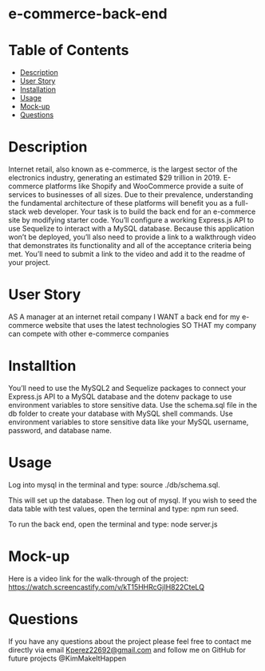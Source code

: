 # e-commerce-back-end

# Table of Contents

* [Description](#Description)
* [User Story](#UserStory)
* [Installation](#Installation)
* [Usage](#Usage)
* [Mock-up](#Mock-up)
* [Questions](#Questions)

# Description

Internet retail, also known as e-commerce, is the largest sector of the electronics industry, generating an estimated $29 trillion in 2019. E-commerce platforms like Shopify and WooCommerce provide a suite of services to businesses of all sizes. Due to their prevalence, understanding the fundamental architecture of these platforms will benefit you as a full-stack web developer.
Your task is to build the back end for an e-commerce site by modifying starter code. You’ll configure a working Express.js API to use Sequelize to interact with a MySQL database.
Because this application won’t be deployed, you’ll also need to provide a link to a walkthrough video that demonstrates its functionality and all of the acceptance criteria being met. You’ll need to submit a link to the video and add it to the readme of your project.

# User Story

AS A manager at an internet retail company
I WANT a back end for my e-commerce website that uses the latest technologies
SO THAT my company can compete with other e-commerce companies

# Installtion
You’ll need to use the MySQL2 and Sequelize packages to connect your Express.js API to a MySQL database and the dotenv package to use environment variables to store sensitive data.
Use the schema.sql file in the db folder to create your database with MySQL shell commands. Use environment variables to store sensitive data like your MySQL username, password, and database name.
# Usage
Log into mysql in the terminal and type: source ./db/schema.sql.

This will set up the database. Then log out of mysql. If you wish to seed the data table with test values, open the terminal and type: npm run seed.

To run the back end, open the terminal and type: node server.js
# Mock-up
Here is a video link for the walk-through of the project: https://watch.screencastify.com/v/kT15HHRcGjIH822CteLQ
# Questions
If you have any questions about the project please feel free to contact me directly via email Kperez22692@gmail.com and follow me on GitHub for future projects @KimMakeItHappen
